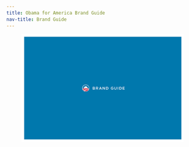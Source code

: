 ```yaml
---
title: Obama for America Brand Guide
nav-title: Brand Guide
---
```


<figure>
    <img src="img/brand-guide/brand-guide.jpg" />
</figure>